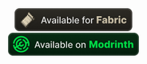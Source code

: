 <div align="center">
    <div>
        <a href="https://fabricmc.net"><img src="https://raw.githubusercontent.com/intergrav/devins-badges/v3/assets/compact/supported/fabric_46h.png" alt="Available for Fabric"></a>
    </div>
    <div>
        <a href="https://modrinth.com/mod/dimensional-ores"><img src="https://raw.githubusercontent.com/intergrav/devins-badges/v3/assets/compact/available/modrinth_46h.png" alt="Available on Modrinth"></a>
    </div>
</div>
